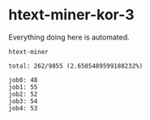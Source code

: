 # htext-miner-kor-3

Everything doing here is automated.

```
htext-miner

total: 262/9855 (2.6585489599188232%)

job0: 48
job1: 55
job2: 52
job3: 54
job4: 53
```